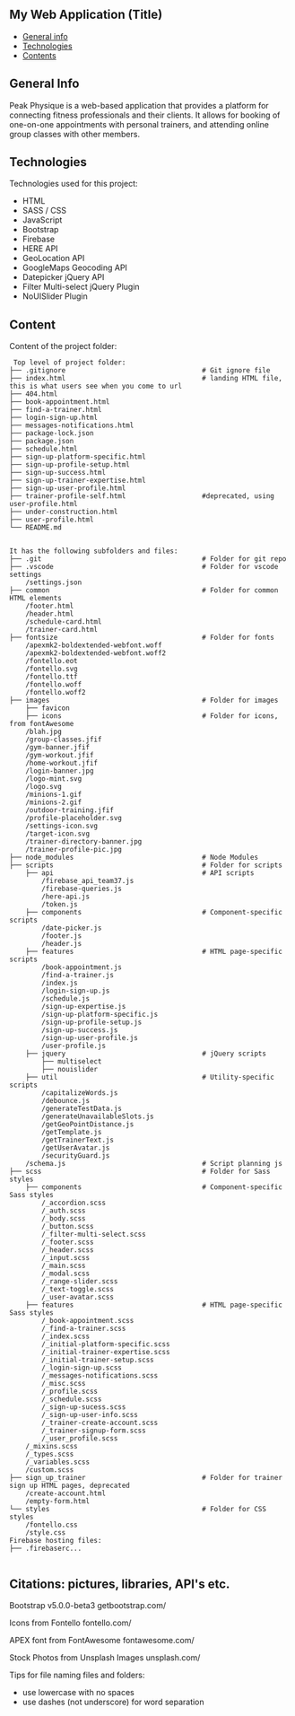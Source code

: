 ## My Web Application (Title)

* [General info](#general-info)
* [Technologies](#technologies)
* [Contents](#content)

## General Info
Peak Physique is a web-based application that provides a platform for connecting fitness professionals and their clients. It allows for booking of one-on-one appointments with personal trainers, and attending online group classes with other members. 
	
## Technologies
Technologies used for this project:
* HTML
* SASS / CSS
* JavaScript
* Bootstrap 
* Firebase
* HERE API
* GeoLocation API
* GoogleMaps Geocoding API
* Datepicker jQuery API
* Filter Multi-select jQuery Plugin
* NoUISlider Plugin
	
## Content
Content of the project folder:

```
 Top level of project folder: 
├── .gitignore                                  # Git ignore file
├── index.html                                  # landing HTML file, this is what users see when you come to url
├── 404.html
├── book-appointment.html
├── find-a-trainer.html
├── login-sign-up.html
├── messages-notifications.html
├── package-lock.json
├── package.json
├── schedule.html
├── sign-up-platform-specific.html
├── sign-up-profile-setup.html
├── sign-up-success.html
├── sign-up-trainer-expertise.html
├── sign-up-user-profile.html
├── trainer-profile-self.html                   #deprecated, using user-profile.html
├── under-construction.html
├── user-profile.html
└── README.md


It has the following subfolders and files:
├── .git                                        # Folder for git repo
├── .vscode                                     # Folder for vscode settings
    /settings.json
├── common                                      # Folder for common HTML elements
    /footer.html
    /header.html
    /schedule-card.html
    /trainer-card.html
├── fontsize                                    # Folder for fonts
    /apexmk2-boldextended-webfont.woff
    /apexmk2-boldextended-webfont.woff2
    /fontello.eot
    /fontello.svg
    /fontello.ttf
    /fontello.woff
    /fontello.woff2
├── images                                      # Folder for images
    ├── favicon              
    ├── icons                                   # Folder for icons, from fontAwesome  
    /blah.jpg
    /group-classes.jfif
    /gym-banner.jfif
    /gym-workout.jfif
    /home-workout.jfif
    /login-banner.jpg
    /logo-mint.svg
    /logo.svg
    /minions-1.gif
    /minions-2.gif
    /outdoor-training.jfif
    /profile-placeholder.svg
    /settings-icon.svg
    /target-icon.svg
    /trainer-directory-banner.jpg
    /trainer-profile-pic.jpg
├── node_modules                                # Node Modules  
├── scripts                                     # Folder for scripts
    ├── api                                     # API scripts
        /firebase_api_team37.js
        /firebase-queries.js        
        /here-api.js
        /token.js
    ├── components                              # Component-specific scripts
        /date-picker.js
        /footer.js
        /header.js
    ├── features                                # HTML page-specific scripts
        /book-appointment.js
        /find-a-trainer.js
        /index.js
        /login-sign-up.js
        /schedule.js
        /sign-up-expertise.js
        /sign-up-platform-specific.js
        /sign-up-profile-setup.js
        /sign-up-success.js
        /sign-up-user-profile.js
        /user-profile.js
    ├── jquery                                  # jQuery scripts
        ├── multiselect
        ├── nouislider
    ├── util                                    # Utility-specific scripts
        /capitalizeWords.js
        /debounce.js
        /generateTestData.js
        /generateUnavailableSlots.js
        /getGeoPointDistance.js
        /getTemplate.js
        /getTrainerText.js
        /getUserAvatar.js
        /securityGuard.js
    /schema.js                                  # Script planning js
├── scss                                        # Folder for Sass styles   
    ├── components                              # Component-specific Sass styles
        /_accordion.scss
        /_auth.scss
        /_body.scss
        /_button.scss
        /_filter-multi-select.scss
        /_footer.scss
        /_header.scss
        /_input.scss
        /_main.scss
        /_modal.scss
        /_range-slider.scss
        /_text-toggle.scss
        /_user-avatar.scss
    ├── features                                # HTML page-specific Sass styles
        /_book-appointment.scss
        /_find-a-trainer.scss
        /_index.scss
        /_initial-platform-specific.scss
        /_initial-trainer-expertise.scss
        /_initial-trainer-setup.scss
        /_login-sign-up.scss
        /_messages-notifications.scss
        /_misc.scss
        /_profile.scss
        /_schedule.scss
        /_sign-up-sucess.scss
        /_sign-up-user-info.scss
        /_trainer-create-account.scss
        /_trainer-signup-form.scss
        /_user_profile.scss
    /_mixins.scss
    /_types.scss
    /_variables.scss
    /custom.scss             
├── sign_up_trainer                             # Folder for trainer sign up HTML pages, deprecated
    /create-account.html
    /empty-form.html
└── styles                                      # Folder for CSS styles
    /fontello.css
    /style.css
Firebase hosting files: 
├── .firebaserc...


```

## Citations: pictures, libraries, API's etc.
Bootstrap v5.0.0-beta3 
getbootstrap.com/

Icons from Fontello
fontello.com/

APEX font from FontAwesome
fontawesome.com/

Stock Photos from Unsplash Images
unsplash.com/


Tips for file naming files and folders:
* use lowercase with no spaces
* use dashes (not underscore) for word separation

